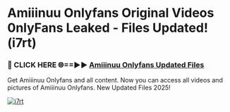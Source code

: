 # Amiiinuu Onlyfans Original Videos 0nlyFans Leaked - Files Updated! (i7rt)

<h3>🔴 CLICK HERE 🌐==►► <a href="https://tinyurl.com/ehrbuxhb" rel="nofollow">Amiiinuu Onlyfans Updated Files</a></h3>

Get Amiiinuu Onlyfans and all content. Now you can access all videos and pictures of Amiiinuu Onlyfans. New Updated Files 2025!

[![i7rt](https://i.imgur.com/lVYEuWS.gif)](https://tinyurl.com/ehrbuxhb)
